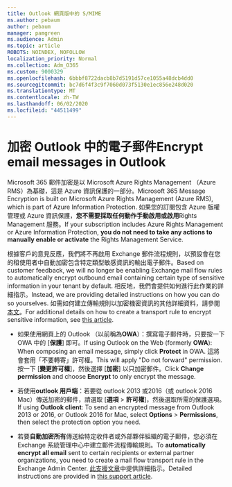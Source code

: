 ```yaml
---
title: Outlook 網頁版中的 S/MIME
ms.author: pebaum
author: pebaum
manager: pamgreen
ms.audience: Admin
ms.topic: article
ROBOTS: NOINDEX, NOFOLLOW
localization_priority: Normal
ms.collection: Adm_O365
ms.custom: 9000329
ms.openlocfilehash: 6bbbf8722dacb8b7d5191d57ce1055a48dcb4dd0
ms.sourcegitcommit: bc7d6f4f3c9f7060d073f5130e1ec856e248d020
ms.translationtype: MT
ms.contentlocale: zh-TW
ms.lasthandoff: 06/02/2020
ms.locfileid: "44511499"
---
```

# <a name="encrypt-email-messages-in-outlook"></a><span data-ttu-id="cf913-102">加密 Outlook 中的電子郵件</span><span class="sxs-lookup"><span data-stu-id="cf913-102">Encrypt email messages in Outlook</span></span>

<span data-ttu-id="cf913-103">Microsoft 365 郵件加密是以 Microsoft Azure Rights Management （Azure RMS）為基礎，這是 Azure 資訊保護的一部分。</span><span class="sxs-lookup"><span data-stu-id="cf913-103">Microsoft 365 Message Encryption is built on Microsoft Azure Rights Management (Azure RMS), which is part of Azure Information Protection.</span></span> <span data-ttu-id="cf913-104">如果您的訂閱包含 Azure 版權管理或 Azure 資訊保護，**您不需要採取任何動作手動啟用或啟用**Rights Management 服務。</span><span class="sxs-lookup"><span data-stu-id="cf913-104">If your subscription includes Azure Rights Management or Azure Information Protection, **you do not need to take any actions to manually enable or activate** the Rights Management Service.</span></span>

<span data-ttu-id="cf913-105">根據客戶的意見反應，我們將不再啟用 Exchange 郵件流程規則，以預設會在您的租使用者中自動加密包含特定類型敏感資訊的輸出電子郵件。</span><span class="sxs-lookup"><span data-stu-id="cf913-105">Based on customer feedback, we will no longer be enabling Exchange mail flow rules to automatically encrypt outbound email containing certain type of sensitive information in your tenant by default.</span></span> <span data-ttu-id="cf913-106">相反地，我們會提供如何進行此作業的詳細指示。</span><span class="sxs-lookup"><span data-stu-id="cf913-106">Instead, we are providing detailed instructions on how you can do so yourselves.</span></span> <span data-ttu-id="cf913-107">如需如何建立傳輸規則以加密機密資訊的其他詳細資料，請參閱[本文](https://aka.ms/OmeEtr)。</span><span class="sxs-lookup"><span data-stu-id="cf913-107">For additional details on how to create a transport rule to encrypt sensitive information, see [this article](https://aka.ms/OmeEtr).</span></span>

- <span data-ttu-id="cf913-108">如果使用網頁上的 Outlook （以前稱為**OWA**）：撰寫電子郵件時，只要按一下 OWA 中的 [**保護**] 即可。</span><span class="sxs-lookup"><span data-stu-id="cf913-108">If using Outlook on the Web (formerly **OWA**): When composing an email message, simply click **Protect** in OWA.</span></span> <span data-ttu-id="cf913-109">這將會套用「不要轉寄」許可權。</span><span class="sxs-lookup"><span data-stu-id="cf913-109">This will apply "Do not forward" permission.</span></span> <span data-ttu-id="cf913-110">按一下 [**變更許可權**]，然後選擇 [**加密**] 以只加密郵件。</span><span class="sxs-lookup"><span data-stu-id="cf913-110">Click **Change permission** and choose **Encrypt** to only encrypt the message.</span></span>

- <span data-ttu-id="cf913-111">若使用**outlook 用戶端**：若要從 outlook 2013 或2016（或 outlook 2016 Mac）傳送加密的郵件，請選取 [**選項**  >  **許可權**]，然後選取所需的保護選項。</span><span class="sxs-lookup"><span data-stu-id="cf913-111">If using **Outlook client**: To send an encrypted message from Outlook 2013 or 2016, or Outlook 2016 for Mac, select **Options** > **Permissions**, then select the protection option you need.</span></span>

- <span data-ttu-id="cf913-112">若要**自動加密所有**傳送給特定收件者或外部夥伴組織的電子郵件，您必須在 Exchange 系統管理中心中建立郵件流程傳輸規則。</span><span class="sxs-lookup"><span data-stu-id="cf913-112">To **automatically encrypt all email** sent to certain recipients or external partner organizations, you need to create a mail flow transport rule in the Exchange Admin Center.</span></span> <span data-ttu-id="cf913-113">[此支援文章](https://docs.microsoft.com/microsoft-365/compliance/define-mail-flow-rules-to-encrypt-email#create-mail-flow-rules-to-encrypt-email-messages-with-the-new-ome-capabilities)中提供詳細指示。</span><span class="sxs-lookup"><span data-stu-id="cf913-113">Detailed instructions are provided in [this support article](https://docs.microsoft.com/microsoft-365/compliance/define-mail-flow-rules-to-encrypt-email#create-mail-flow-rules-to-encrypt-email-messages-with-the-new-ome-capabilities).</span></span>

